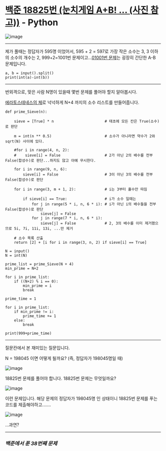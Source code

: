 # [백준 18825번 (눈치게임 A+B! ... (사진 참고))](https://www.acmicpc.net/problem/18825) - Python

![image](https://user-images.githubusercontent.com/104616990/174431594-c8e0b149-67a9-4f58-94cc-6c379f284911.png)

---

제가 풀때는 정답자가 595명 이었어서, 595 + 2 = 597로 가장 작은 소수는 3, 3 이하의 소수의 개수는 2, 999+2=1001번 문제이고...[01001번 문제](https://github.com/II-eugene-II/baekjoon/blob/main/Trivial/%EB%B0%B1%EC%A4%80%2001001%EB%B2%88.md)는 굉장히 간단한 A-B 문제입니다.

```
a, b = input().split()
print(int(a)-int(b))
```

---

번외격으로, 맞은 사람 N명이 있을때 몇번 문제를 풀어야 할지 알아봅시다.

[에라토스테네스의 체](https://github.com/II-eugene-II/Prime-Produce/blob/main/Prime_Sieve.md)로 넉넉하게 N+4 까지의 소수 리스트를 만들어줍니다.

```
def prime_Sieve(n):
    
    sieve = [True] * n                       # 태초에 모든 칸은 True(소수)로 판단
    
    m = int(n ** 0.5)                        # 소수가 아니라면 약수가 2와 sqrt(N) 사이에 있다.
    
    #for i in range(4, n, 2):
    #    sieve[i] = False                    # 2가 아닌 2의 배수를 전부 False(합성수)로 판단...하지도 않고 아예 무시한다.
        
    for i in range(9, n, 6):
        sieve[i] = False                     # 3이 아닌 3의 배수를 전부 False(합성수)로 판단
    
    for i in range(3, m + 1, 2):             # i는 3부터 홀수만 따짐
        
        if sieve[i] == True:                 # i가 소수 일때는
            for j in range(5 * i, n, 6 * i): # i가 아닌 i의 배수들을 전부 False(합성수)로 판단
                sieve[j] = False
            for j in range(7 * i, n, 6 * i):
                sieve[j] = False             # 2, 3의 배수를 이미 제거했으므로 5i, 7i, 11i, 13i, ...만 제거

    # 소수 목록 산출
    return [2] + [i for i in range(3, n, 2) if sieve[i] == True]

N = input()
N = int(N)

prime_list = prime_Sieve(N + 4)
min_prime = N+2

for i in prime_list:
    if ((N+2) % i == 0):
        min_prime = i
        break

prime_time = 1

for i in prime_list:
    if min_prime != i:
        prime_time += 1
    else:
        break
        
print(999+prime_time)

```

---

질문칸에서 본 재미있는 질문입니다.

N = 198045 이면 어떻게 될까요? (즉, 정답자가 198045명일 때)

![image](https://user-images.githubusercontent.com/104616990/174432173-6c798c00-68cf-4c34-b3ca-4ace37f06d8f.png)

18825번 문제를 풀어야 합니다. 18825번 문제는 무엇일까요?

![image](https://user-images.githubusercontent.com/104616990/174431594-c8e0b149-67a9-4f58-94cc-6c379f284911.png)

이런 문제입니다. 해당 문제의 정답자가 198045명 인 상태이니 18825번 문제를 푸는 코드를 제출해야하고.......

![image](https://user-images.githubusercontent.com/104616990/174432249-ff5f5b9e-a209-4cd3-9254-0055b21138e7.png)

...과연?

---

### *백준에서 푼 38번째 문제*


